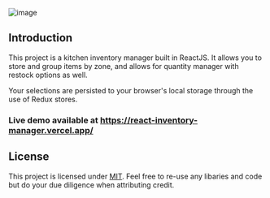 ![image](https://i.gyazo.com/15c6aa8048308ce27f812cea74660fc1.gif)

## Introduction

This project is a kitchen inventory manager built in ReactJS. It allows you to store and group items by zone, and allows for quantity manager with restock options as well.

Your selections are persisted to your browser's local storage through the use of Redux stores.

### Live demo available at https://react-inventory-manager.vercel.app/

## License

This project is licensed under [MIT](https://github.com/asathkumara/react-inventory-manager/blob/master/LICENSE). Feel free to re-use any libaries and code but do your due diligence when attributing credit.
